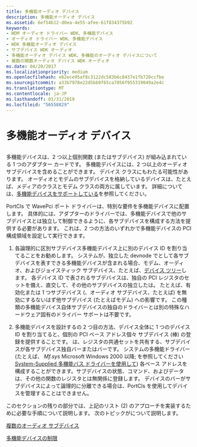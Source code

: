 ```yaml
---
title: 多機能オーディオ デバイス
description: 多機能オーディオ デバイス
ms.assetid: 6ef54b12-d0ea-4e55-afee-61f834375b92
keywords:
- WDM オーディオ ドライバー WDK、多機能デバイス
- オーディオ ドライバー WDK、多機能デバイス
- WDK 多機能オーディオ デバイス
- サブデバイス WDK オーディオ
- 多機能オーディオ デバイス WDK、多機能のオーディオ デバイスについて
- 複数の関数オーディオ デバイス WDK オーディオ
ms.date: 04/20/2017
ms.localizationpriority: medium
ms.openlocfilehash: e62ece95af8c3122dc583b6c0437e1fb720ccfbe
ms.sourcegitcommit: a33b7978e22d5bb9f65ca7056f955319049a2e4c
ms.translationtype: MT
ms.contentlocale: ja-JP
ms.lasthandoff: 01/31/2019
ms.locfileid: "56558829"
---
```

# <a name="multifunction-audio-devices"></a>多機能オーディオ デバイス


## <span id="multifunction_audio_devices"></span><span id="MULTIFUNCTION_AUDIO_DEVICES"></span>


多機能デバイスは、2 つ以上個別関数 (またはサブデバイス) が組み込まれている 1 つのアダプター カードです。 多機能デバイスには、2 つ以上のオーディオ サブデバイスを含めることができます。 デバイス クラスにもわたる可能性があります。 オーディオとモデムのサブデバイスを格納しているデバイスは、たとえば、メディアのクラスとモデム クラスの両方に属しています。 詳細については、[多機能デバイスをサポートしている](https://msdn.microsoft.com/library/windows/hardware/ff542743)を参照してください。

PortCls で WavePci ポート ドライバーは、特別な要件を多機能デバイスに配置します。 具体的には、アダプターのドライバーでは、多機能デバイスで他のサブデバイスとは独立して制御できるように、各サブデバイスを構成する方法を提供する必要があります。 これは、2 つの方法のいずれかで多機能デバイスの PCI 構成領域を設定して実行できます。

1.  各論理的に区別サブデバイス多機能デバイス上に別のデバイス ID を割り当てることをお勧めします。 システムが、独立した devnode でとして各サブデバイスを表すできる多機能デバイスが含まれる場合、モデム、オーディオ、およびジョイスティック サブデバイス、たとえば、[デバイス ツリー](https://msdn.microsoft.com/library/windows/hardware/ff543194)します。 各デバイス ID で表されるサブデバイスは、独自の PCI レジスタのセットを備え、直交して、その他のサブデバイスの独立したは。 たとえば、有効化または 1 つサブデバイス (、オーディオ サブデバイス、たとえば) を無効にするないはず他サブデバイス (たとえばモデム) への影響です。 この種類の多機能デバイス自体サブデバイスの独自のドライバーとは別の特殊なハードウェア固有のドライバー サポートは不要です。

2.  多機能デバイスを設計するの 2 つ目の方法、デバイス全体に 1 つのデバイス ID を割り当てると、個別の PCI ベース アドレス個々 サブデバイス (棒) の登録を提供することです。 は、レジスタの共通セットを共有する、サブデバイスが各サブデバイス独自バーまたはバーです。 システムの多機能ドライバー (たとえば、 *Mf.sys* Microsoft Windows 2000 以降; を参照してください[System-Supplied 多機能バス ドライバーを使用して](https://msdn.microsoft.com/library/windows/hardware/ff542778)) 各ベース アドレスを構成することができます。サブデバイスの状態、コマンド、およびデータは、その他の関数のレジスタとは無関係に登録します。 デバイスのバーがサブデバイスによって論理的に分離できる場合は、PortCls を使用してデバイスを管理することはできません。

このセクションの残りの部分では、上記のリスト (2) のアプローチを実装するために必要な手順について説明します。 次のトピックがについて説明します。

[複数のオーディオ サブデバイス](multiple-audio-subdevices.md)

[多機能デバイスの制限](multifunction-device-limits.md)

 

 




